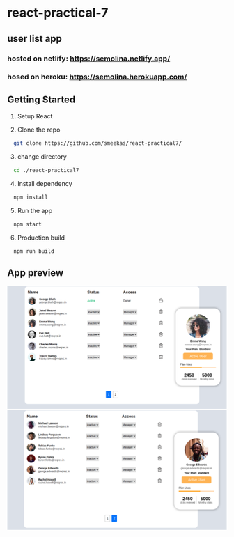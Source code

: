 # react-practical-7

## user list app 
### hosted on netlify: https://semolina.netlify.app/
### hosed on heroku: https://semolina.herokuapp.com/
## Getting Started

1. Setup React

2. Clone the repo</br>

```sh
  git clone https://github.com/smeekas/react-practical7/
```

3. change directory</br>

```sh
  cd ./react-practical7
```

4. Install dependency</br>

```sh
  npm install
```

5. Run the app</br>

```sh
  npm start
```

6. Production build</br>

```sh
  npm run build
```

## App preview
![screenshot](./public/ss1.png)
![screenshot](./public/ss2.png)